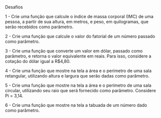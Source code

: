 Desafios

1 - Crie uma função que calcule o índice de massa corporal (IMC) de uma pessoa, a partir de sua altura, em metros, e peso, em quilogramas, que serão recebidos como parâmetro.

2 - Crie uma função que calcule o valor do fatorial de um número passado como parâmetro.

3 - Crie uma função que converte um valor em dólar, passado como parâmetro, e retorna o valor equivalente em reais. Para isso, considere a cotação do dólar igual a R$4,80.

4 - Crie uma função que mostre na tela a área e o perímetro de uma sala retangular, utilizando altura e largura que serão dadas como parâmetro.

5 - Crie uma função que mostre na tela a área e o perímetro de uma sala circular, utilizando seu raio que será fornecido como parâmetro. Considere Pi = 3,14.

6 - Crie uma função que mostre na tela a tabuada de um número dado como parâmetro.